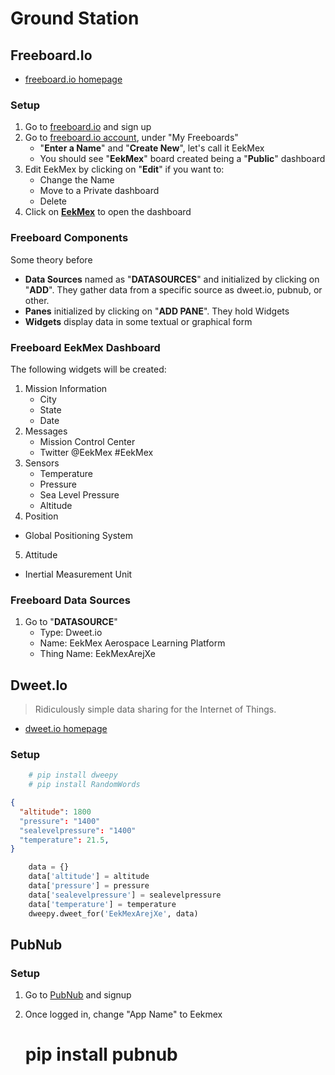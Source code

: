 Ground Station
==

## Freeboard.Io



- [freeboard.io homepage](https://freeboard.io/)

### Setup

1. Go to [freeboard.io](https://freeboard.io/) and sign up
2. Go to [freeboard.io account](https://freeboard.io/account/), under "My Freeboards"
   - "__Enter a Name__" and "__Create New__", let's call it EekMex
   - You should see "__EekMex__" board created being a "__Public__" dashboard
3. Edit EekMex by clicking on "__Edit__" if you want to:
   -  Change the Name
   -  Move to a Private dashboard
   -  Delete
4. Click on [__EekMex__](https://freeboard.io/board/huO_H7) to open the dashboard

### Freeboard Components

Some theory before

- __Data Sources__ named as "__DATASOURCES__" and initialized by clicking on "__ADD__". They gather data from a specific source as dweet.io, pubnub, or other.
- __Panes__ initialized by clicking on "__ADD PANE__". They hold Widgets
- __Widgets__ display data in some textual or graphical form

### Freeboard EekMex Dashboard

The following widgets will be created:

1. Mission Information
   - City
   - State
   - Date
2. Messages
   - Mission Control Center
   - Twitter @EekMex #EekMex
3. Sensors
   - Temperature
   - Pressure
   - Sea Level Pressure
   - Altitude
 4. Position
   - Global Positioning System
 5. Attitude
   - Inertial Measurement Unit

### Freeboard Data Sources

1. Go to "__DATASOURCE__"
   - Type: Dweet.io
   - Name: EekMex Aerospace Learning Platform
   - Thing Name: EekMexArejXe

## Dweet.Io

> Ridiculously simple data sharing for the Internet of Things.

- [dweet.io homepage](http://dweet.io/)

### Setup

```sh
    # pip install dweepy
    # pip install RandomWords
```

```json
{
  "altitude": 1800
  "pressure": "1400"
  "sealevelpressure": "1400"
  "temperature": 21.5,
}
```
  
```Python
    data = {}
    data['altitude'] = altitude
    data['pressure'] = pressure
    data['sealevelpressure'] = sealevelpressure
    data['temperature'] = temperature
    dweepy.dweet_for('EekMexArejXe', data)
```

## PubNub

### Setup

1. Go to [PubNub](https://www.pubnub.com/) and signup
2. Once logged in, change "App Name" to Eekmex


    # pip install pubnub
